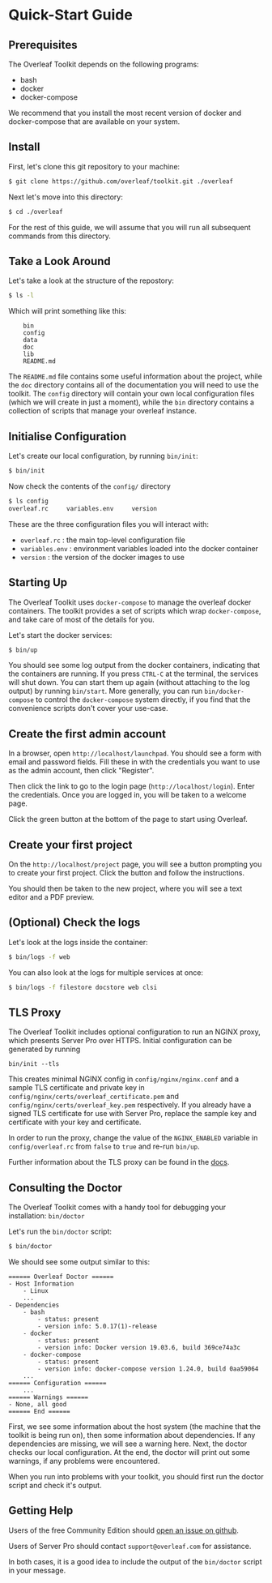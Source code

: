# Quick-Start Guide

## Prerequisites

The Overleaf Toolkit depends on the following programs:

- bash
- docker
- docker-compose

We recommend that you install the most recent version of docker and docker-compose that 
are available on your system.


## Install

First, let's clone this git repository to your machine:

```sh
$ git clone https://github.com/overleaf/toolkit.git ./overleaf
```

Next let's move into this directory:

```sh
$ cd ./overleaf
```

For the rest of this guide, we will assume that you will run all subsequent commands from this directory.


## Take a Look Around

Let's take a look at the structure of the repostory:

```sh
$ ls -l
```

Which will print something like this:

```
    bin
    config
    data
    doc
    lib
    README.md
```

The `README.md` file contains some useful information about the project, while the `doc` directory contains all of the documentation you will need to use the toolkit. The `config` directory will contain your own local configuration files (which we will create in just a moment), while the `bin` directory contains a collection of scripts that manage your overleaf instance.


## Initialise Configuration


Let's create our local configuration, by running `bin/init`:

```sh
$ bin/init
```

Now check the contents of the `config/` directory

```sh
$ ls config
overleaf.rc     variables.env     version
```

These are the three configuration files you will interact with:

- `overleaf.rc` : the main top-level configuration file
- `variables.env` : environment variables loaded into the docker container
- `version` : the version of the docker images to use


## Starting Up

The Overleaf Toolkit uses `docker-compose` to manage the overleaf docker containers. The toolkit provides a set of scripts which wrap `docker-compose`, and take care of most of the details for you.

Let's start the docker services:

```sh
$ bin/up
```

You should see some log output from the docker containers, indicating that the containers are running. 
If you press `CTRL-C` at the terminal, the services will shut down. You can start them up again (without attaching to the log output) by running `bin/start`. More generally, you can run `bin/docker-compose` to control the `docker-compose` system directly, if you find that the convenience scripts don't cover your use-case.


## Create the first admin account

In a browser, open `http://localhost/launchpad`. You should see a form with email and password fields.
Fill these in with the credentials you want to use as the admin account, then click "Register".

Then click the link to go to the login page (`http://localhost/login`). Enter the credentials.
Once you are logged in, you will be taken to a welcome page.

Click the green button at the bottom of the page to start using Overleaf. 


## Create your first project

On the `http://localhost/project` page, you will see a button prompting you to create your first
project. Click the button and follow the instructions.

You should then be taken to the new project, where you will see a text editor and a PDF preview.


## (Optional) Check the logs

Let's look at the logs inside the container:


```sh
$ bin/logs -f web
```


You can also look at the logs for multiple services at once:

```sh
$ bin/logs -f filestore docstore web clsi
```

## TLS Proxy

The Overleaf Toolkit includes optional configuration to run an NGINX proxy, which presents Server Pro over HTTPS. Initial configuration can be generated by running
```
bin/init --tls
```
This creates minimal NGINX config in `config/nginx/nginx.conf` and a sample TLS certificate and private key in `config/nginx/certs/overleaf_certificate.pem` and `config/nginx/certs/overleaf_key.pem` respectively. If you already have a signed TLS certificate for use with Server Pro, replace the sample key and certificate with your key and certificate.

 In order to run the proxy, change the value of the `NGINX_ENABLED` variable in `config/overleaf.rc` from `false` to `true` and re-run `bin/up`.

 Further information about the TLS proxy can be found in the [docs](tls-proxy.md).


## Consulting the Doctor

The Overleaf Toolkit comes with a handy tool for debugging your installation: `bin/doctor`

Let's run the `bin/doctor` script:

```sh
$ bin/doctor
```

We should see some output similar to this:

```
====== Overleaf Doctor ======
- Host Information
    - Linux
    ...
- Dependencies
    - bash
        - status: present
        - version info: 5.0.17(1)-release
    - docker
        - status: present
        - version info: Docker version 19.03.6, build 369ce74a3c
    - docker-compose
        - status: present
        - version info: docker-compose version 1.24.0, build 0aa59064
    ...
====== Configuration ======
    ...
====== Warnings ======
- None, all good
====== End ======
```

First, we see some information about the host system (the machine that the toolkit is being run on), then some information about dependencies. If any dependencies are missing, we will see a warning here. Next, the doctor checks our local configuration. At the end, the doctor will print out some warnings, if any problems were encountered.

When you run into problems with your toolkit, you should first run the doctor script and check it's output. 


## Getting Help

Users of the free Community Edition should [open an issue on github](https://github.com/overleaf/toolkit/issues). 

Users of Server Pro should contact `support@overleaf.com` for assistance.

In both cases, it is a good idea to include the output of the `bin/doctor` script in your message.
